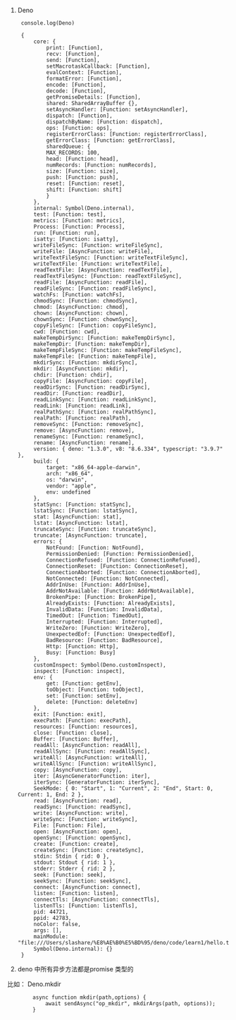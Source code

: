 1. Deno

        console.log(Deno)

        {
            core: {
                print: [Function],
                recv: [Function],
                send: [Function],
                setMacrotaskCallback: [Function],
                evalContext: [Function],
                formatError: [Function],
                encode: [Function],
                decode: [Function],
                getPromiseDetails: [Function],
                shared: SharedArrayBuffer {},
                setAsyncHandler: [Function: setAsyncHandler],
                dispatch: [Function],
                dispatchByName: [Function: dispatch],
                ops: [Function: ops],
                registerErrorClass: [Function: registerErrorClass],
                getErrorClass: [Function: getErrorClass],
                sharedQueue: {
                MAX_RECORDS: 100,
                head: [Function: head],
                numRecords: [Function: numRecords],
                size: [Function: size],
                push: [Function: push],
                reset: [Function: reset],
                shift: [Function: shift]
                }
            },
            internal: Symbol(Deno.internal),
            test: [Function: test],
            metrics: [Function: metrics],
            Process: [Function: Process],
            run: [Function: run],
            isatty: [Function: isatty],
            writeFileSync: [Function: writeFileSync],
            writeFile: [AsyncFunction: writeFile],
            writeTextFileSync: [Function: writeTextFileSync],
            writeTextFile: [Function: writeTextFile],
            readTextFile: [AsyncFunction: readTextFile],
            readTextFileSync: [Function: readTextFileSync],
            readFile: [AsyncFunction: readFile],
            readFileSync: [Function: readFileSync],
            watchFs: [Function: watchFs],
            chmodSync: [Function: chmodSync],
            chmod: [AsyncFunction: chmod],
            chown: [AsyncFunction: chown],
            chownSync: [Function: chownSync],
            copyFileSync: [Function: copyFileSync],
            cwd: [Function: cwd],
            makeTempDirSync: [Function: makeTempDirSync],
            makeTempDir: [Function: makeTempDir],
            makeTempFileSync: [Function: makeTempFileSync],
            makeTempFile: [Function: makeTempFile],
            mkdirSync: [Function: mkdirSync],
            mkdir: [AsyncFunction: mkdir],
            chdir: [Function: chdir],
            copyFile: [AsyncFunction: copyFile],
            readDirSync: [Function: readDirSync],
            readDir: [Function: readDir],
            readLinkSync: [Function: readLinkSync],
            readLink: [Function: readLink],
            realPathSync: [Function: realPathSync],
            realPath: [Function: realPath],
            removeSync: [Function: removeSync],
            remove: [AsyncFunction: remove],
            renameSync: [Function: renameSync],
            rename: [AsyncFunction: rename],
            version: { deno: "1.3.0", v8: "8.6.334", typescript: "3.9.7" },
            build: {
                target: "x86_64-apple-darwin",
                arch: "x86_64",
                os: "darwin",
                vendor: "apple",
                env: undefined
            },
            statSync: [Function: statSync],
            lstatSync: [Function: lstatSync],
            stat: [AsyncFunction: stat],
            lstat: [AsyncFunction: lstat],
            truncateSync: [Function: truncateSync],
            truncate: [AsyncFunction: truncate],
            errors: {
                NotFound: [Function: NotFound],
                PermissionDenied: [Function: PermissionDenied],
                ConnectionRefused: [Function: ConnectionRefused],
                ConnectionReset: [Function: ConnectionReset],
                ConnectionAborted: [Function: ConnectionAborted],
                NotConnected: [Function: NotConnected],
                AddrInUse: [Function: AddrInUse],
                AddrNotAvailable: [Function: AddrNotAvailable],
                BrokenPipe: [Function: BrokenPipe],
                AlreadyExists: [Function: AlreadyExists],
                InvalidData: [Function: InvalidData],
                TimedOut: [Function: TimedOut],
                Interrupted: [Function: Interrupted],
                WriteZero: [Function: WriteZero],
                UnexpectedEof: [Function: UnexpectedEof],
                BadResource: [Function: BadResource],
                Http: [Function: Http],
                Busy: [Function: Busy]
            },
            customInspect: Symbol(Deno.customInspect),
            inspect: [Function: inspect],
            env: {
                get: [Function: getEnv],
                toObject: [Function: toObject],
                set: [Function: setEnv],
                delete: [Function: deleteEnv]
            },
            exit: [Function: exit],
            execPath: [Function: execPath],
            resources: [Function: resources],
            close: [Function: close],
            Buffer: [Function: Buffer],
            readAll: [AsyncFunction: readAll],
            readAllSync: [Function: readAllSync],
            writeAll: [AsyncFunction: writeAll],
            writeAllSync: [Function: writeAllSync],
            copy: [AsyncFunction: copy],
            iter: [AsyncGeneratorFunction: iter],
            iterSync: [GeneratorFunction: iterSync],
            SeekMode: { 0: "Start", 1: "Current", 2: "End", Start: 0, Current: 1, End: 2 },
            read: [AsyncFunction: read],
            readSync: [Function: readSync],
            write: [AsyncFunction: write],
            writeSync: [Function: writeSync],
            File: [Function: File],
            open: [AsyncFunction: open],
            openSync: [Function: openSync],
            create: [Function: create],
            createSync: [Function: createSync],
            stdin: Stdin { rid: 0 },
            stdout: Stdout { rid: 1 },
            stderr: Stderr { rid: 2 },
            seek: [Function: seek],
            seekSync: [Function: seekSync],
            connect: [AsyncFunction: connect],
            listen: [Function: listen],
            connectTls: [AsyncFunction: connectTls],
            listenTls: [Function: listenTls],
            pid: 44721,
            ppid: 42783,
            noColor: false,
            args: [],
            mainModule: "file:///Users/slashare/%E8%AE%B0%E5%BD%95/deno/code/learn1/hello.ts",
            Symbol(Deno.internal): {}
        }

2. deno 中所有异步方法都是promise 类型的

比如： Deno.mkdir

            
            async function mkdir(path,options) {
                await sendAsync("op_mkdir", mkdirArgs(path, options));
            }